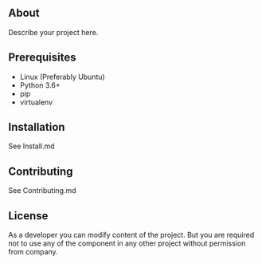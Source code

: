
## About

Describe your project here.

## Prerequisites

- Linux (Preferably Ubuntu)
- Python 3.6+
- pip
- virtualenv

## Installation

See Install.md

## Contributing

See Contributing.md

## License

As a developer you can modify content of the project. But you are required not to use any of the component in any other project without permission from company.
